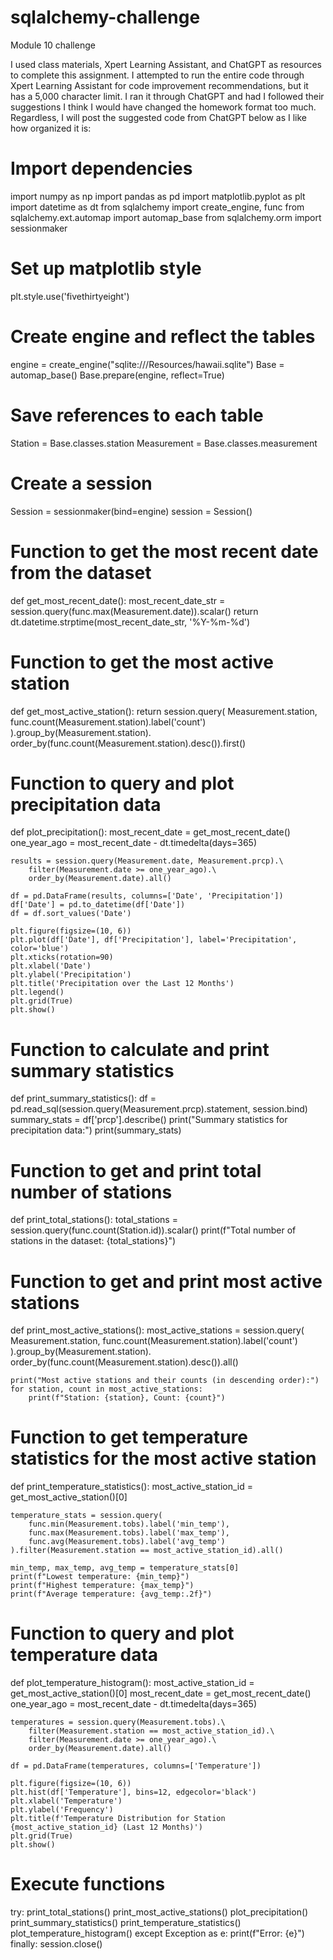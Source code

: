 # sqlalchemy-challenge
 Module 10 challenge

 I used class materials, Xpert Learning Assistant, and ChatGPT as resources to complete this assignment.  I attempted to run the entire code through Xpert Learning Assistant for code improvement recommendations, but it has a 5,000 character limit.  I ran it through ChatGPT and had I followed their suggestions I think I would have changed the homework format too much.  Regardless, I will post the suggested code from ChatGPT below as I like how organized it is:

 # Import dependencies
import numpy as np
import pandas as pd
import matplotlib.pyplot as plt
import datetime as dt
from sqlalchemy import create_engine, func
from sqlalchemy.ext.automap import automap_base
from sqlalchemy.orm import sessionmaker

# Set up matplotlib style
plt.style.use('fivethirtyeight')

# Create engine and reflect the tables
engine = create_engine("sqlite:///Resources/hawaii.sqlite")
Base = automap_base()
Base.prepare(engine, reflect=True)

# Save references to each table
Station = Base.classes.station
Measurement = Base.classes.measurement

# Create a session
Session = sessionmaker(bind=engine)
session = Session()

# Function to get the most recent date from the dataset
def get_most_recent_date():
    most_recent_date_str = session.query(func.max(Measurement.date)).scalar()
    return dt.datetime.strptime(most_recent_date_str, '%Y-%m-%d')

# Function to get the most active station
def get_most_active_station():
    return session.query(
        Measurement.station,
        func.count(Measurement.station).label('count')
    ).group_by(Measurement.station).\
    order_by(func.count(Measurement.station).desc()).first()

# Function to query and plot precipitation data
def plot_precipitation():
    most_recent_date = get_most_recent_date()
    one_year_ago = most_recent_date - dt.timedelta(days=365)

    results = session.query(Measurement.date, Measurement.prcp).\
        filter(Measurement.date >= one_year_ago).\
        order_by(Measurement.date).all()

    df = pd.DataFrame(results, columns=['Date', 'Precipitation'])
    df['Date'] = pd.to_datetime(df['Date'])
    df = df.sort_values('Date')

    plt.figure(figsize=(10, 6))
    plt.plot(df['Date'], df['Precipitation'], label='Precipitation', color='blue')
    plt.xticks(rotation=90)
    plt.xlabel('Date')
    plt.ylabel('Precipitation')
    plt.title('Precipitation over the Last 12 Months')
    plt.legend()
    plt.grid(True)
    plt.show()

# Function to calculate and print summary statistics
def print_summary_statistics():
    df = pd.read_sql(session.query(Measurement.prcp).statement, session.bind)
    summary_stats = df['prcp'].describe()
    print("Summary statistics for precipitation data:")
    print(summary_stats)

# Function to get and print total number of stations
def print_total_stations():
    total_stations = session.query(func.count(Station.id)).scalar()
    print(f"Total number of stations in the dataset: {total_stations}")

# Function to get and print most active stations
def print_most_active_stations():
    most_active_stations = session.query(
        Measurement.station,
        func.count(Measurement.station).label('count')
    ).group_by(Measurement.station).\
    order_by(func.count(Measurement.station).desc()).all()

    print("Most active stations and their counts (in descending order):")
    for station, count in most_active_stations:
        print(f"Station: {station}, Count: {count}")

# Function to get temperature statistics for the most active station
def print_temperature_statistics():
    most_active_station_id = get_most_active_station()[0]

    temperature_stats = session.query(
        func.min(Measurement.tobs).label('min_temp'),
        func.max(Measurement.tobs).label('max_temp'),
        func.avg(Measurement.tobs).label('avg_temp')
    ).filter(Measurement.station == most_active_station_id).all()

    min_temp, max_temp, avg_temp = temperature_stats[0]
    print(f"Lowest temperature: {min_temp}")
    print(f"Highest temperature: {max_temp}")
    print(f"Average temperature: {avg_temp:.2f}")

# Function to query and plot temperature data
def plot_temperature_histogram():
    most_active_station_id = get_most_active_station()[0]
    most_recent_date = get_most_recent_date()
    one_year_ago = most_recent_date - dt.timedelta(days=365)

    temperatures = session.query(Measurement.tobs).\
        filter(Measurement.station == most_active_station_id).\
        filter(Measurement.date >= one_year_ago).\
        order_by(Measurement.date).all()

    df = pd.DataFrame(temperatures, columns=['Temperature'])

    plt.figure(figsize=(10, 6))
    plt.hist(df['Temperature'], bins=12, edgecolor='black')
    plt.xlabel('Temperature')
    plt.ylabel('Frequency')
    plt.title(f'Temperature Distribution for Station {most_active_station_id} (Last 12 Months)')
    plt.grid(True)
    plt.show()

# Execute functions
try:
    print_total_stations()
    print_most_active_stations()
    plot_precipitation()
    print_summary_statistics()
    print_temperature_statistics()
    plot_temperature_histogram()
except Exception as e:
    print(f"Error: {e}")
finally:
    session.close()

